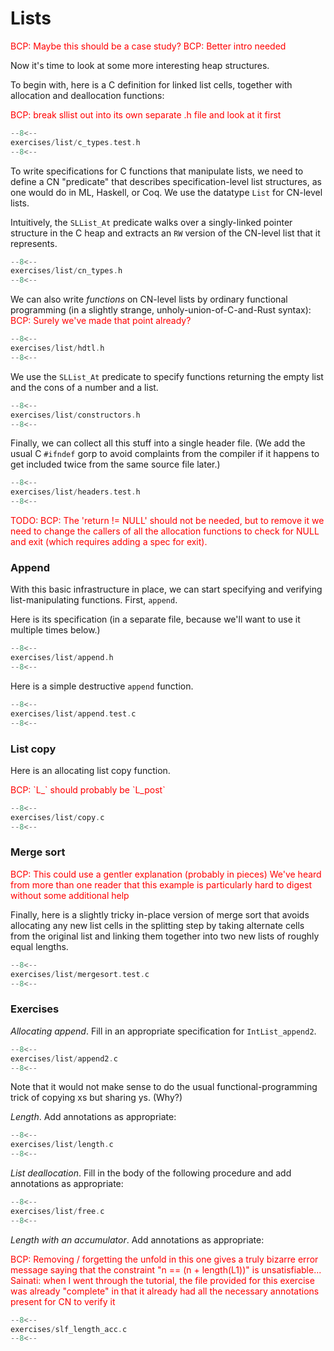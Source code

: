 # Lists

<span style="color:red">
BCP: Maybe this should be a case study?
</span>

<span style="color:red">
BCP: Better intro needed
</span>

Now it's time to look at some more interesting heap structures.

To begin with, here is a C definition for linked list cells, together
with allocation and deallocation functions:

<span style="color:red">
BCP: break sllist out into its own separate .h file and look at it first
</span>

```c title="exercises/list/c_types.test.h"
--8<--
exercises/list/c_types.test.h
--8<--
```

To write specifications for C functions that manipulate lists, we need
to define a CN "predicate" that describes specification-level list
structures, as one would do in ML, Haskell, or Coq. We use the
datatype `List` for CN-level lists.

Intuitively, the `SLList_At` predicate walks over a singly-linked
pointer structure in the C heap and extracts an `RW` version of
the CN-level list that it represents.

```c title="exercises/list/cn_types.h"
--8<--
exercises/list/cn_types.h
--8<--
```

We can also write _functions_ on CN-level lists by ordinary functional
programming (in a slightly strange, unholy-union-of-C-and-Rust
syntax):
<span style="color:red">
BCP: Surely we've made that point already?
</span>


```c title="exercises/list/hdtl.h"
--8<--
exercises/list/hdtl.h
--8<--
```

We use the `SLList_At` predicate to specify functions returning the
empty list and the cons of a number and a list.

```c title="exercises/list/constructors.h"
--8<--
exercises/list/constructors.h
--8<--
```

Finally, we can collect all this stuff into a single header file. (We
add the usual C `#ifndef` gorp to avoid complaints from the compiler
if it happens to get included twice from the same source file later.)

```c title="exercises/list/headers.test.h"
--8<--
exercises/list/headers.test.h
--8<--
```

<span style="color:red">
TODO: BCP: The 'return != NULL' should not be needed, but to remove it
we need to change the callers of all the allocation functions to check
for NULL and exit (which requires adding a spec for exit).
</span>

### Append

With this basic infrastructure in place, we can start specifying and
verifying list-manipulating functions. First, `append`.

Here is its specification (in a separate file, because we'll want to
use it multiple times below.)

```c title="exercises/list/append.h"
--8<--
exercises/list/append.h
--8<--
```

Here is a simple destructive `append` function.

```c title="exercises/list/append.test.c"
--8<--
exercises/list/append.test.c
--8<--
```

### List copy

Here is an allocating list copy function.

<span style="color:red">
BCP: `L_` should probably be `L_post`
</span>

```c title="exercises/list/copy.c"
--8<--
exercises/list/copy.c
--8<--
```

### Merge sort

<span style="color:red"> BCP: This could use a gentler explanation
(probably in pieces) We've heard from more than one reader that this
example is particularly hard to digest without some additional help
</span>

Finally, here is a slightly tricky in-place version of merge sort that
avoids allocating any new list cells in the splitting step by taking
alternate cells from the original list and linking them together into
two new lists of roughly equal lengths.

```c title="exercises/list/mergesort.test.c"
--8<--
exercises/list/mergesort.test.c
--8<--
```

### Exercises

_Allocating append_. Fill in an appropriate specification for
`IntList_append2`.

```c title="exercises/list/append2.c"
--8<--
exercises/list/append2.c
--8<--
```

Note that it would not make sense to do the usual
functional-programming trick of copying xs but sharing ys. (Why?)

_Length_. Add annotations as appropriate:

```c title="exercises/list/length.c"
--8<--
exercises/list/length.c
--8<--
```

_List deallocation_. Fill in the body of the following procedure and
add annotations as appropriate:

```c title="exercises/list/free.c"
--8<--
exercises/list/free.c
--8<--
```

_Length with an accumulator_. Add annotations as appropriate:

<span style="color:red">
BCP: Removing / forgetting the unfold in this one gives a truly
</span>
<span style="color:red">
 bizarre error message saying that the constraint "n == (n + length(L1))"
</span>
<span style="color:red">
 is unsatisfiable...
</span>

<span style="color:red">
Sainati: when I went through the tutorial, the file provided for this exercise was already "complete" in that
</span>
<span style="color:red">
 it already had all the necessary annotations present for CN to verify it
</span>

```c title="exercises/slf_length_acc.c"
--8<--
exercises/slf_length_acc.c
--8<--
```
